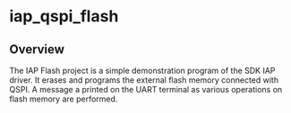 # iap_qspi_flash

## Overview
The IAP Flash project is a simple demonstration program of the SDK IAP driver. It erases and programs 
the external flash memory connected with QSPI. A message a printed on the UART terminal as various operations on 
flash memory are performed.
